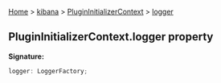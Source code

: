 [Home](./index) &gt; [kibana](./kibana.md) &gt; [PluginInitializerContext](./kibana.plugininitializercontext.md) &gt; [logger](./kibana.plugininitializercontext.logger.md)

## PluginInitializerContext.logger property

<b>Signature:</b>

```typescript
logger: LoggerFactory;
```
